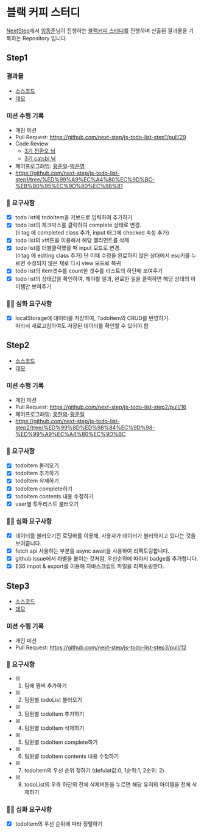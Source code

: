 # 블랙 커피 스터디

[NextStep](https://edu.nextstep.camp/)에서
[임동준](https://github.com/eastjun)님이 진행하는
[블랙커피 스터디](https://edu.nextstep.camp/c/L1Ma1gyX/)를 진행하며
산출된 결과물을 기록하는 Repository 입니다.

## Step1

### 결과물

- [소스코드](./step1)
- [데모](https://junilhwang.github.io/black-coffee-study/step1/index.html)

### 미션 수행 기록

- 개인 미션
 - Pull Request: https://github.com/next-step/js-todo-list-step1/pull/29
 - Code Review
   - [3기 전환오 님](https://github.com/next-step/js-todo-list-step1/pull/30)
   - [3기 catsbi 님](https://github.com/next-step/js-todo-list-step1/pull/31)
- 페어프로그래밍: [황준일](https://github.com/junilhwang)-[박은영](https://github.com/eyabc)
 - https://github.com/next-step/js-todo-list-step1/tree/%ED%99%A9%EC%A4%80%EC%9D%BC-%EB%B0%95%EC%9D%80%EC%98%81

### 🎯 요구사항

- [X] todo list에 todoItem을 키보드로 입력하여 추가하기
- [X] todo list의 체크박스를 클릭하여 complete 상태로 변경.\
 (li tag 에 completed class 추가, input 태그에 checked 속성 추가)
- [X] todo list의 x버튼을 이용해서 해당 엘리먼트를 삭제
- [X] todo list를 더블클릭했을 때 input 모드로 변경.\
 (li tag 에 editing class 추가) 단 이때 수정을 완료하지 않은 상태에서 esc키를 누르면 수정되지 않은 채로 다시 view 모드로 복귀
- [X] todo list의 item갯수를 count한 갯수를 리스트의 하단에 보여주기
- [X] todo list의 상태값을 확인하여, 해야할 일과, 완료한 일을 클릭하면 해당 상태의 아이템만 보여주기

### 🎯🎯 심화 요구사항

- [X] localStorage에 데이터를 저장하여, TodoItem의 CRUD를 반영하기.\
 따라서 새로고침하여도 저장된 데이터를 확인할 수 있어야 함

## Step2

- [소스코드](./step2)
- [데모](https://junilhwang.github.io/black-coffee-study/step2/index.html)

### 미션 수행 기록

- 개인 미션
 - Pull Request: https://github.com/next-step/js-todo-list-step2/pull/16
- 페어프로그래밍: [홍현의](https://github.com/hongjehong)-[황준일](https://github.com/junilhwang)
 - https://github.com/next-step/js-todo-list-step2/tree/%ED%99%8D%ED%98%84%EC%9D%98-%ED%99%A9%EC%A4%80%EC%9D%BC

### 🎯 요구사항

- [X] todoItem 불러오기
- [X] todoItem 추가하기
- [X] todoItem 삭제하기
- [X] todoItem complete하기
- [X] todoItem contents 내용 수정하기
- [X] user별 투두리스트 불러오기

### 🎯🎯 심화 요구사항

- [X] 데이터를 불러오기전 로딩바를 이용해, 사용자가 데이터가 불러와지고 있다는 것을 보여줍니다.
- [X] fetch api 사용하는 부분을 async await을 사용하여 리팩토링합니다.
- [X] github issue에서 라벨을 붙이는 것처럼, 우선순위에 따라서 badge를 추가합니다.
- [X] ES6 impot & export를 이용해 자바스크립트 파일을 리팩토링한다.

## Step3

- [소스코드](./step3)
- [데모](https://junilhwang.github.io/black-coffee-study/step3/index.html)

### 미션 수행 기록

- 개인 미션
 - Pull Request: https://github.com/next-step/js-todo-list-step3/pull/12

### 🎯 요구사항

- [X] 1. 팀에 멤버 추가하기
- [X] 2. 팀원별 todoList 불러오기
- [X] 3. 팀원별 todoItem 추가하기
- [X] 4. 팀원별 todoItem 삭제하기
- [X] 5. 팀원별 todoItem complete하기
- [X] 6. 팀원별 todoItem contents 내용 수정하기
- [X] 7. todoItem의 우선 순위 정하기 (defulat값:0, 1순위:1, 2순위: 2)
- [X] 8. todoList의 우측 하단의 전체 삭제버튼을 누르면 해당 유저의 아이템을 전체 삭제하기

### 🎯🎯 심화 요구사항

- [X] todoItem의 우선 순위에 따라 정렬하기

